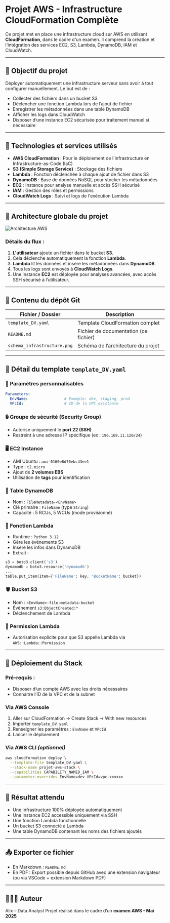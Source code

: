 # Projet AWS - Infrastructure CloudFormation Complète

Ce projet met en place une infrastructure cloud sur AWS en utilisant **CloudFormation**, dans le cadre d'un examen. Il comprend la création et l'intégration des services EC2, S3, Lambda, DynamoDB, IAM et CloudWatch.

---

## 📌 Objectif du projet

Déployer automatiquement une infrastructure serveur sans avoir à tout configurer manuellement. Le but est de :

* Collecter des fichiers dans un bucket S3
* Déclencher une fonction Lambda lors de l’ajout de fichier
* Enregistrer les métadonnées dans une table DynamoDB
* Afficher les logs dans CloudWatch
* Disposer d’une instance EC2 sécurisée pour traitement manuel si nécessaire

---

## 🔧 Technologies et services utilisés

* **AWS CloudFormation** : Pour le déploiement de l'infrastructure en Infrastructure-as-Code (IaC)
* **S3 (Simple Storage Service)** : Stockage des fichiers
* **Lambda** : Fonction déclenchée à chaque ajout de fichier dans S3
* **DynamoDB** : Base de données NoSQL pour stocker les métadonnées
* **EC2** : Instance pour analyse manuelle et accès SSH sécurisé
* **IAM** : Gestion des rôles et permissions
* **CloudWatch Logs** : Suivi et logs de l'exécution Lambda

---

## 🧱 Architecture globale du projet

![Architecture AWS](./schema_infrastrucure.png)

### Détails du flux :

1. **L'utilisateur** ajoute un fichier dans le bucket **S3**.
2. Cela déclenche automatiquement la fonction **Lambda**.
3. **Lambda** lit les données et insère les métadonnées dans **DynamoDB**.
4. Tous les logs sont envoyés à **CloudWatch Logs**.
5. Une instance **EC2** est déployée pour analyses avancées, avec accès SSH sécurisé à l’utilisateur.

---

## 📁 Contenu du dépôt Git

| Fichier / Dossier             | Description                           |
| ----------------------------- | ------------------------------------- |
| `template_DV.yaml`            | Template CloudFormation complet       |
| `README.md`                   | Fichier de documentation (ce fichier) |
| `schema_infrastructure.png` | Schéma de l’architecture du projet    |

---

## 🧾 Détail du template `template_DV.yaml`

### 🔐 Paramètres personnalisables

```yaml
Parameters:
  EnvName:                # Exemple: dev, staging, prod
  VPcId:                  # ID de la VPC existante
```

### 🔒 Groupe de sécurité (Security Group)

* Autorise uniquement le **port 22 (SSH)**
* Restreint à une adresse IP spécifique (ex : `196.169.11.120/24`)

### 🖥️ EC2 Instance

* AMI Ubuntu : `ami-0160e8d70ebc43ee1`
* Type : `t2.micro`
* Ajout de **2 volumes EBS**
* Utilisation de **tags** pour identification

### 🧾 Table DynamoDB

* Nom : `FileMetadata-<EnvName>`
* Clé primaire : `FileName` (type `String`)
* Capacité : 5 RCUs, 5 WCUs (mode provisionné)

### 🧠 Fonction Lambda

* Runtime : `Python 3.12`
* Gère les événements S3
* Insère les infos dans DynamoDB
* Extrait :

```python
s3 = boto3.client('s3')
dynamodb = boto3.resource('dynamodb')
...
table.put_item(Item={'FileName': key, 'BucketName': bucket})
```

### 🪣 Bucket S3

* Nom : `<EnvName>-file-metadata-bucket`
* Événement `s3:ObjectCreated:*`
* Déclenchement de Lambda

### 🔐 Permission Lambda

* Autorisation explicite pour que S3 appelle Lambda via `AWS::Lambda::Permission`

---

## 🚀 Déploiement du Stack

### Pré-requis :

* Disposer d’un compte AWS avec les droits nécessaires
* Connaitre l’ID de la VPC et de la subnet

### Via AWS Console

1. Aller sur CloudFormation → Create Stack → With new resources
2. Importer `template_DV.yaml`
3. Renseigner les paramètres : `EnvName` et `VPcId`
4. Lancer le déploiement

### Via AWS CLI *(optionnel)*

```bash
aws cloudformation deploy \
  --template-file template_DV.yaml \
  --stack-name projet-aws-stack \
  --capabilities CAPABILITY_NAMED_IAM \
  --parameter-overrides EnvName=dev VPcId=vpc-xxxxxx
```

---

## 🧪 Résultat attendu

* Une infrastructure 100% déployée automatiquement
* Une instance EC2 accessible uniquement via SSH
* Une fonction Lambda fonctionnelle
* Un bucket S3 connecté à Lambda
* Une table DynamoDB contenant les noms des fichiers ajoutés

---

## 📤 Exporter ce fichier

* En Markdown : `README.md`
* En PDF : Export possible depuis GitHub avec une extension navigateur (ou via VSCode + extension Markdown PDF)

---

## 👩🏽‍💻 Auteur

Alix – Data Analyst
Projet réalisé dans le cadre d’un **examen AWS - Mai 2025**
